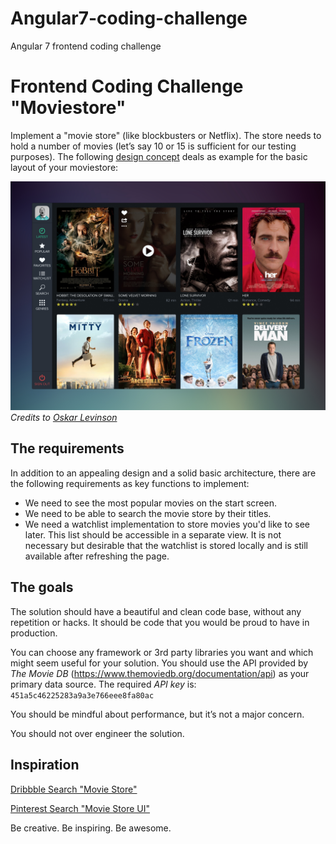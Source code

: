 # Angular7-coding-challenge
Angular 7 frontend coding challenge
# Frontend Coding Challenge "Moviestore"

Implement a "movie store" (like blockbusters or Netflix). The store needs to hold a number of movies (let’s say 10 or 15 is sufficient for our testing purposes).
The following [design concept](https://dribbble.com/shots/1316797-Movee-Concept/attachments/184879) deals as example for the basic layout of your moviestore:

![Movie Store](./moviestore.jpg "Movie Store Mockup")
_Credits to [Oskar Levinson](https://dribbble.com/levinson)_

## The requirements

In addition to an appealing design and a solid basic architecture, there are the following requirements as key functions to implement:

- We need to see the most popular movies on the start screen.
- We need to be able to search the movie store by their titles.
- We need a watchlist implementation to store movies you'd like to see later. This list should be accessible in a separate view. It is not necessary but desirable that the watchlist is stored locally and is still available after refreshing the page.

## The goals

The solution should have a beautiful and clean code base, without any repetition or hacks. It should be code that you would be proud to have in production.

You can choose any framework or 3rd party libraries you want and which might seem useful for your solution.
You should use the API provided by _The Movie DB_ (https://www.themoviedb.org/documentation/api) as your primary data source.
The required *API key* is: `451a5c46225283a9a3e766eee8fa80ac`

You should be mindful about performance, but it’s not a major concern.

You should not over engineer the solution.

## Inspiration

[Dribbble Search "Movie Store"](https://dribbble.com/search?q=movie+store&s=latest)

[Pinterest Search "Movie Store UI"](https://de.pinterest.com/search/pins/?q=movie%20store%20ui)

Be creative. Be inspiring. Be awesome.
